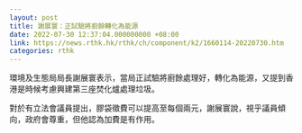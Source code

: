 ```yaml
---
layout: post
title: 謝展寰：正試驗將廚餘轉化為能源
date: 2022-07-30 12:37:04.000000000 +08:00
link: https://news.rthk.hk/rthk/ch/component/k2/1660114-20220730.htm
categories: rthk
---
```


環境及生態局局長謝展寰表示，當局正試驗將廚餘處理好，轉化為能源，又提到香港是時候考慮興建第三座焚化爐處理垃圾。

對於有立法會議員提出，膠袋徵費可以提高至每個兩元，謝展寰說，視乎議員傾向，政府會尊重，但他認為加費是有作用。
